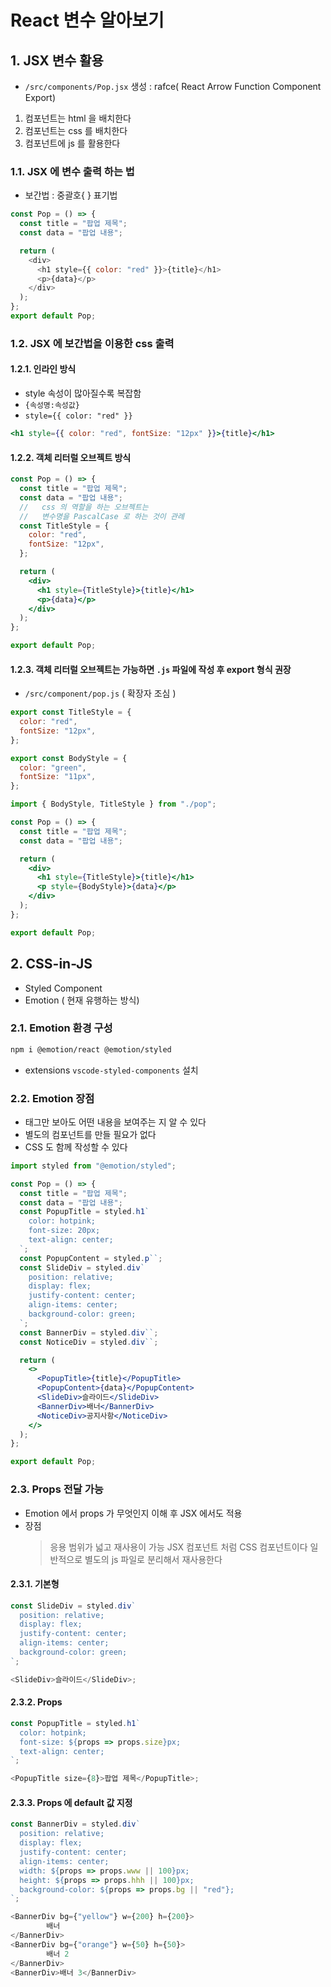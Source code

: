 # React 변수 알아보기

## 1. JSX 변수 활용

- `/src/components/Pop.jsx` 생성
  : rafce( React Arrow Function Component Export)

1. 컴포넌트는 html 을 배치한다
2. 컴포넌트는 css 를 배치한다
3. 컴포넌트에 js 를 활용한다

### 1.1. JSX 에 변수 출력 하는 법

- 보간법 : 중괄호{ } 표기법

```js
const Pop = () => {
  const title = "팝업 제목";
  const data = "팝업 내용";

  return (
    <div>
      <h1 style={{ color: "red" }}>{title}</h1>
      <p>{data}</p>
    </div>
  );
};
export default Pop;
```

### 1.2. JSX 에 보간법을 이용한 css 출력

#### 1.2.1. 인라인 방식

- style 속성이 많아질수록 복잡함
- `{속성명:속성값}`
- `style={{ color: "red" }}`

```jsx
<h1 style={{ color: "red", fontSize: "12px" }}>{title}</h1>
```

#### 1.2.2. 객체 리터럴 오브젝트 방식

```jsx
const Pop = () => {
  const title = "팝업 제목";
  const data = "팝업 내용";
  //   css 의 역할을 하는 오브젝트는
  //   변수명을 PascalCase 로 하는 것이 관례
  const TitleStyle = {
    color: "red",
    fontSize: "12px",
  };

  return (
    <div>
      <h1 style={TitleStyle}>{title}</h1>
      <p>{data}</p>
    </div>
  );
};

export default Pop;
```

#### 1.2.3. 객체 리터럴 오브젝트는 가능하면 `.js` 파일에 작성 후 export 형식 권장

- `/src/component/pop.js` ( 확장자 조심 )

```js
export const TitleStyle = {
  color: "red",
  fontSize: "12px",
};

export const BodyStyle = {
  color: "green",
  fontSize: "11px",
};
```

```jsx
import { BodyStyle, TitleStyle } from "./pop";

const Pop = () => {
  const title = "팝업 제목";
  const data = "팝업 내용";

  return (
    <div>
      <h1 style={TitleStyle}>{title}</h1>
      <p style={BodyStyle}>{data}</p>
    </div>
  );
};

export default Pop;
```

## 2. CSS-in-JS

- Styled Component
- Emotion ( 현재 유행하는 방식)

### 2.1. Emotion 환경 구성

```bash
npm i @emotion/react @emotion/styled
```

- extensions `vscode-styled-components` 설치

### 2.2. Emotion 장점

- 태그만 보아도 어떤 내용을 보여주는 지 알 수 있다
- 별도의 컴포넌트를 만들 필요가 없다
- CSS 도 함께 작성할 수 있다

```jsx
import styled from "@emotion/styled";

const Pop = () => {
  const title = "팝업 제목";
  const data = "팝업 내용";
  const PopupTitle = styled.h1`
    color: hotpink;
    font-size: 20px;
    text-align: center;
  `;
  const PopupContent = styled.p``;
  const SlideDiv = styled.div`
    position: relative;
    display: flex;
    justify-content: center;
    align-items: center;
    background-color: green;
  `;
  const BannerDiv = styled.div``;
  const NoticeDiv = styled.div``;

  return (
    <>
      <PopupTitle>{title}</PopupTitle>
      <PopupContent>{data}</PopupContent>
      <SlideDiv>슬라이드</SlideDiv>
      <BannerDiv>배너</BannerDiv>
      <NoticeDiv>공지사항</NoticeDiv>
    </>
  );
};

export default Pop;
```

### 2.3. Props 전달 가능

- Emotion 에서 props 가 무엇인지 이해 후 JSX 에서도 적용
- 장점
  > 응용 범위가 넓고 재사용이 가능
  > JSX 컴포넌트 처럼 CSS 컴포넌트이다
  > 일반적으로 별도의 js 파일로 분리해서 재사용한다

#### 2.3.1. 기본형

```js
const SlideDiv = styled.div`
  position: relative;
  display: flex;
  justify-content: center;
  align-items: center;
  background-color: green;
`;

<SlideDiv>슬라이드</SlideDiv>;
```

#### 2.3.2. Props

```js
const PopupTitle = styled.h1`
  color: hotpink;
  font-size: ${props => props.size}px;
  text-align: center;
`;

<PopupTitle size={8}>팝업 제목</PopupTitle>;
```

#### 2.3.3. Props 에 default 값 지정

```js
const BannerDiv = styled.div`
  position: relative;
  display: flex;
  justify-content: center;
  align-items: center;
  width: ${props => props.www || 100}px;
  height: ${props => props.hhh || 100}px;
  background-color: ${props => props.bg || "red"};
`;

<BannerDiv bg={"yellow"} w={200} h={200}>
        배너
</BannerDiv>
<BannerDiv bg={"orange"} w={50} h={50}>
        배너 2
</BannerDiv>
<BannerDiv>배너 3</BannerDiv>
```
